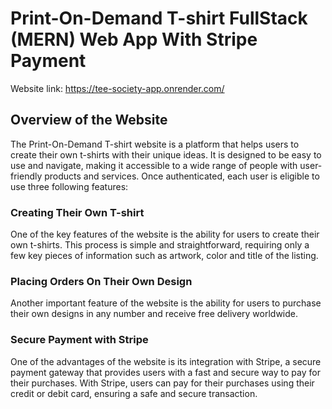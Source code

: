 # Print-On-Demand T-shirt FullStack (MERN) Web App With Stripe Payment
Website link: https://tee-society-app.onrender.com/

## Overview of the Website

The Print-On-Demand T-shirt website is a platform that helps users to create their own t-shirts with their unique ideas. It is designed to be easy to use and navigate, making it accessible to a wide range of people with user-friendly products and services. Once authenticated, each user is eligible to use three following features:

### Creating Their Own T-shirt

One of the key features of the website is the ability for users to create their own t-shirts. This process is simple and straightforward, requiring only a few key pieces of information such as artwork, color and title of the listing.

### Placing Orders On Their Own Design

Another important feature of the website is the ability for users to purchase their own designs in any number and receive free delivery worldwide.

### Secure Payment with Stripe

One of the advantages of the website is its integration with Stripe, a secure payment gateway that provides users with a fast and secure way to pay for their purchases. With Stripe, users can pay for their purchases using their credit or debit card, ensuring a safe and secure transaction.


